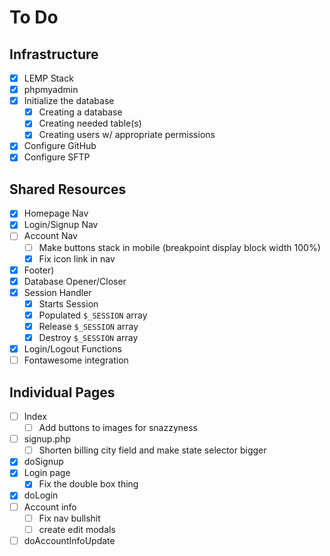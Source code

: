 # To Do

## Infrastructure
- [x] LEMP Stack
- [x] phpmyadmin
- [x] Initialize the database
	- [x] Creating a database
	- [x] Creating needed table(s)
	- [x] Creating users w/ appropriate permissions
- [x] Configure GitHub
- [x] Configure SFTP

## Shared Resources
- [x] Homepage Nav
- [x] Login/Signup Nav
- [ ] Account Nav
	- [ ] Make buttons stack in mobile (breakpoint display block width 100%)
	- [x] Fix icon link in nav
- [x] Footer)
- [x] Database Opener/Closer
- [x] Session Handler
	- [x] Starts Session
	- [x] Populated `$_SESSION` array
	- [x] Release `$_SESSION` array
	- [x] Destroy `$_SESSION` array
- [x] Login/Logout Functions
- [ ] Fontawesome integration

## Individual Pages
- [ ] Index
	- [ ] Add buttons to images for snazzyness
- [ ] signup.php
	- [ ] Shorten billing city field and make state selector bigger
- [x] doSignup
- [x] Login page
    - [x] Fix the double box thing
- [x] doLogin
- [ ] Account info
	- [ ] Fix nav bullshit
	- [ ] create edit modals
- [ ] doAccountInfoUpdate
